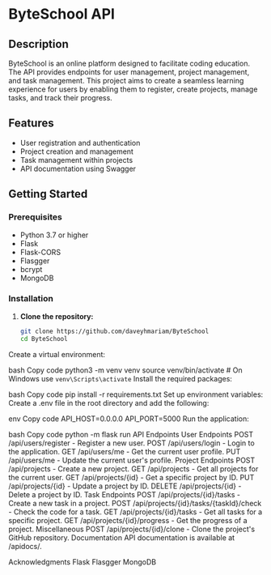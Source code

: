 # ByteSchool API

## Description

ByteSchool is an online platform designed to facilitate coding education. The API provides endpoints for user management, project management, and task management. This project aims to create a seamless learning experience for users by enabling them to register, create projects, manage tasks, and track their progress.

## Features
- User registration and authentication
- Project creation and management
- Task management within projects
- API documentation using Swagger

## Getting Started

### Prerequisites
- Python 3.7 or higher
- Flask
- Flask-CORS
- Flasgger
- bcrypt
- MongoDB

### Installation

1. **Clone the repository:**
   ```bash
   git clone https://github.com/daveyhmariam/ByteSchool
   cd ByteSchool
Create a virtual environment:

bash
Copy code
python3 -m venv venv
source venv/bin/activate  # On Windows use `venv\Scripts\activate`
Install the required packages:

bash
Copy code
pip install -r requirements.txt
Set up environment variables: Create a .env file in the root directory and add the following:

env
Copy code
API_HOST=0.0.0.0
API_PORT=5000
Run the application:

bash
Copy code
python -m flask run
API Endpoints
User Endpoints
POST /api/users/register - Register a new user.
POST /api/users/login - Login to the application.
GET /api/users/me - Get the current user profile.
PUT /api/users/me - Update the current user's profile.
Project Endpoints
POST /api/projects - Create a new project.
GET /api/projects - Get all projects for the current user.
GET /api/projects/{id} - Get a specific project by ID.
PUT /api/projects/{id} - Update a project by ID.
DELETE /api/projects/{id} - Delete a project by ID.
Task Endpoints
POST /api/projects/{id}/tasks - Create a new task in a project.
POST /api/projects/{id}/tasks/{taskId}/check - Check the code for a task.
GET /api/projects/{id}/tasks - Get all tasks for a specific project.
GET /api/projects/{id}/progress - Get the progress of a project.
Miscellaneous
POST /api/projects/{id}/clone - Clone the project's GitHub repository.
Documentation
API documentation is available at /apidocs/.


Acknowledgments
Flask
Flasgger
MongoDB